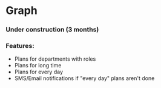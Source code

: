 # Graph
<h3>Under construction (3 months)</h3>
<h3>Features:</h3>
<ul>
<li> Plans for departments with roles</li>
<li> Plans for long time</li>
<li> Plans for every day</li>
<li> SMS/Email notifications if "every day" plans aren't done</li>
</ul>
